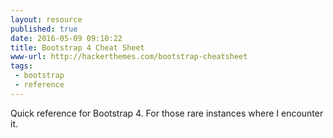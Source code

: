 ```yaml
---
layout: resource
published: true
date: 2016-05-09 09:10:22
title: Bootstrap 4 Cheat Sheet
www-url: http://hackerthemes.com/bootstrap-cheatsheet
tags:
 - bootstrap
 - reference
---
```


Quick reference for Bootstrap 4. For those rare instances where I encounter it.
